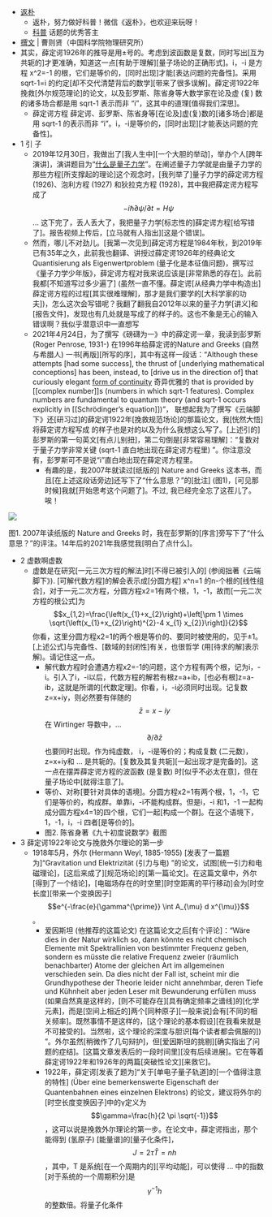 - [返朴](https://www.zhihu.com/people/fan-po-30)[​](https://www.zhihu.com/topic/20054793)
    - 返朴，努力做好科普！微信《返朴》，也欢迎来玩呀！​
    - [科普](https://www.zhihu.com/people/fan-po-30/creations/19551585) 话题的优秀答主
- [撰文](https://zhuanlan.zhihu.com/p/370433144) | 曹则贤（中国科学院物理研究所）
- 其实，薛定谔1926年的推导是用±号的。考虑到波函数是复数，同时写出[互为共轭的]才更准确，知道这一点[有助于理解][量子场论的正确形式]。i，-i 是方程 x^2=-1 的根，它们是等价的，[同时出现]才能[表达问题的完备性]。采用 sqrt-1=i 的约定[却不交代清楚背后的数学][带来了很多误解]。薛定谔1922年挽救[外尔规范理论]的论文，以及彭罗斯、陈省身等大数学家在论及虚 (复) 数的诸多场合都是用 sqrt-1 表示而非 “i”，这其中的道理[值得我们深思]。
    - 薛定谔方程   薛定谔、彭罗斯、陈省身等[在论及]虚(复)数的[诸多场合]都是用 sqrt-1 的表示而非 “i”。i，-i是等价的，[同时出现][才能表达问题的完备性]。
- 1 引 子
    - 2019年12月30日，我做出了[我人生中][一个大胆的举动]，举办个人[跨年演讲]，演讲题目为“[什么是量子力学](https://link.zhihu.com/?target=http%3A//mp.weixin.qq.com/s%3F__biz%3DMzg2MTUyODU2NA%3D%3D%26mid%3D2247496638%26idx%3D1%26sn%3Df840b5ac66d409371b52d8f743a48b56%26chksm%3Dce177b25f960f2336591f9a1e8f8283f58cef1cd04ced5071ee283f1e50fe41f2901fdd7b18c%26scene%3D21%23wechat_redirect)”。在阐述量子力学就是由量子力学的那些方程[所支撑起的理论]这个观念时，[我列举了]量子力学的薛定谔方程 (1926)、泡利方程 (1927) 和狄拉克方程 (1928)，其中我把薛定谔方程写成了 $$-i \hbar \partial \psi / \partial t=H \psi$$ ... 这下完了，丢人丢大了，我把量子力学[标志性的]薛定谔方程[给写错了]。报告视频上传后，[立马就有人指出][这是个错误]。
    - 然而，哪儿不对劲儿。[我第一次见到]薛定谔方程是1984年秋，到2019年已有35年之久，此前我也翻译、讲授过薛定谔1926年的经典论文 Quantisierung als Eigenwertproblem (量子化是本征值问题)，撰写过《量子力学少年版》，薛定谔方程对我来说应该是[非常熟悉的存在]。此前我都[不知道写过多少遍了] (虽然一直不懂。薛定谔[从经典力学中构造出]薛定谔方程的过程[其实很难理解]，那才是我们要学的[大科学家的功夫])，怎么这次会写错呢？我翻了翻我自2012年以来的量子力学[讲义]和[报告文件]，发现也有几处就是写成了的样子的。这也不象是无心的输入错误啊？我似乎潜意识中一直想写
    - 2021年4月24日，为了撰写《磅礴为一》中的薛定谔一章，我读到彭罗斯 (Roger Penrose, 1931-) 在1996年给薛定谔的Nature and Greeks (自然与希腊人) 一书[再版][所写的序]，其中有这样一段话：“Although these attempts [had some success], the thrust of [underlying mathematical conceptions] has been, instead, to [drive us in the direction of] that curiously elegant [form of continuity]([[continuity]]) 奇异优雅的 that is provided by [[complex number]]s (numbers in which sqrt-1 features). Complex numbers are fundamental to quantum theory (and sqrt-1 occurs explicitly in [[Schrödinger’s equation]])”， 联想起我为了撰写《云端脚下》还[研习过]的薛定谔1922年[挽救规范场论]的那篇论文，我[恍然大悟]将薛定谔方程写成   的样子也是对的以及为什么我想这么写了。[上述引的]彭罗斯的第一句英文[有点儿别扭]，第二句倒是[非常容易理解]：“复数对于量子力学非常关键 (sqrt-1 直白地出现在薛定谔方程里) ”。你注意没有，彭罗斯可不是说“i”直白地出现在薛定谔方程里。
        - 有趣的是，我2007年就读过[纸版的] Nature and Greeks 这本书，而且[在上述这段话旁边]还写下了“什么意思？”的[批注] (图1)，[可见那时候]我就[开始思考这个问题了]。不过, 我已经完全忘了这茬儿了。唉！

![](https://pic4.zhimg.com/v2-b7fd52f7cbf1fc5710fc0d99ecd37d1b.jpg)

图1. 2007年读纸版的 Nature and Greeks 时，我在彭罗斯的[序言]旁写下了“什么意思？”的评注。14年后的2021年我感觉我[明白了点什么]。
- 2 虚数啊虚数
    - 虚数是在研究[一元三次方程的解法]时[不得已被引入的] (参阅拙著《云端脚下》). [可解代数方程]的解会表示成[分圆方程] x^n=1 的n-个根的[线性组合]，对于一元二次方程，分圆方程x2=1有两个根，1，-1，故而[一元二次方程的根公式]为 $$x_{1,2}=\frac{\left(x_{1}+x_{2}\right)+\left[\pm 1 \times \sqrt{\left(x_{1}+x_{2}\right)^{2}-4 x_{1} x_{2}}\right]}{2}$$
你看，这里分圆方程x2=1的两个根是等价的、要同时被使用的，见于±1。[上述公式]与完备性、[数域的封闭性]有关，也很哲学 (用[待求的解]表示解)。请记住这一点。
        - 解代数方程时会遭遇方程x2=-1的问题，这个方程有两个根，记为i，-i。引入了i，-i以后，代数方程的解若有根z=a+ib，[也必有根]z=a-ib，这就是所谓的[代数定理]。你看，i，-i必须同时出现。记复数z=x+iy，则必然要有伴随的 $$\bar{z}=x-i y$$
在 Wirtinger 导数中，... $$\partial / \partial \bar{z}$$ 也要同时出现。作为纯虚数， i，-i是等价的；构成复数 (二元数)，z=x+iy和 ... 是共轭的。[复数及其复共轭][一起出现才是完备的]。这一点在摆弄薛定谔方程的波函数 (是复数) 时[似乎不必太在意]，但在量子场论中[就得注意了]。
        - 等价、对称[要针对具体的语境]。分圆方程x2=1有两个根，1，-1，它们是等价的，构成群。单靠i，-i不能构成群。但是i，-i 和1，-1 一起构成分圆方程x4=1的四个根，它们一起[构成一个群]。在这个语境下，1，-1，i，-i 四者[是等价的]。
        - 图2. 陈省身著《九十初度说数学》截图
- 3 薛定谔1922年论文与挽救外尔理论的第一步
    - 1918年5月，外尔 (Hermann Weyl, 1885-1955) [发表了一篇题为]“Gravitation und Elektrizität (引力与电) ”的论文，试图[统一引力和电磁理论]，[这后来成了][规范场论]的[第一篇论文]。在这篇文章中，外尔[得到了一个结论]，[电磁场存在的时空里][时空距离的平行移动]会为[时空长度][带来一个变换因子] $$e^{-\frac{e}{\gamma^{\prime}} \int A_{\mu} d x^{\mu}}$$。
        - 爱因斯坦 (他推荐的这篇论文) 在这篇论文之后[有个评论]：“Wäre dies in der Natur wirklich so, dann könnte es nicht chemisch Elemente mit Spektrallinien von bestimmter Frequenz geben, sondern es müsste die relative Frequenz zweier (räumlich benachbarter) Atome der gleichen Art im allgemeinen verschieden sein. Da dies nicht der Fall ist, scheint mir die Grundhypothese der Theorie leider nicht annehmbar, deren Tiefe und Kühnheit aber jeden Leser mit Bewunderung erfüllen muss (如果自然真是这样的，[则不可能存在][具有确定频率之谱线]的[化学元素]，而是[空间上相近的]两个[同种原子][一般来说]会有[不同的相关频率]。既然事情不是这样的，[这个理论的基本假设][在我看来就是不可接受的]。当然啦，这个理论的深度与胆识[每个读者都会佩服的]) ”。外尔虽然[稍微作了几句辩护]，但[爱因斯坦的挑剔][确实指出了问题的症结]。[这篇文章发表后的一段时间里][没有后续进展]。它在等着薛定谔1922年和1926年的两篇[突破性论文][来救它]。
        - 1922年，薛定谔[发表了题为]“关于[单电子量子轨道]的[一个值得注意的特性] (Über eine bemerkenswerte Eigenschaft der Quantenbahnen eines einzelnen Elektrons) 的论文，建议将外尔的[时空长度变换因子]中的γ定义为 $$\gamma=\frac{h}{2 \pi \sqrt{-1}}$$，这可以说是挽救外尔理论的第一步。在论文中，薛定谔指出，那个能得到 (氢原子) [能量谱]的[量子化条件]，$$J=2 \tau \bar{T}=n h$$，其中，T 是系统[在一个周期内的][平均动能]，可以使得 ... 中的指数[对于系统的一个周期积分]是 $$\gamma^{-1} h$$ 的整数倍。将量子化条件

